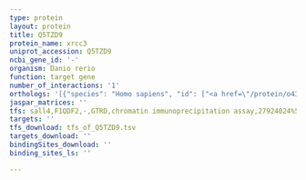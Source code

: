 ```yaml
---
type: protein
layout: protein
title: Q5TZD9
protein_name: xrcc3
uniprot_accession: Q5TZD9
ncbi_gene_id: '-'
organism: Danio rerio
function: target gene
number_of_interactions: '1'
orthologs: '[{"species": "Homo sapiens", "id": ["<a href=\"/protein/o43542\">O43542</a>"]}, {"species": "Mus musculus", "id": ["<a href=\"/protein/q9cxe6\">Q9CXE6</a>"]}, {"species": "Rattus norvegicus", "id": ["<a href=\"/protein/d4a5n4\">D4A5N4</a>"]}, {"species": "Drosophila melanogaster", "id": ["<a href=\"/protein/o77135\">O77135</a>"]}]'
jaspar_matrices: ''
tfs: sall4,F1QDF2,-,GTRD,chromatin immunoprecipitation assay,27924024%5Buid%5D,No
targets: ''
tfs_download: tfs_of_Q5TZD9.tsv
targets_download: ''
bindingSites_download: ''
binding_sites_ls: ''

---
```

